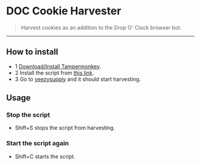 # DOC Cookie Harvester
> Harvest cookies as an addition to the Drop O' Clock browser bot.
---

## How to install
- 1 [Download/Install Tampermonkey](https://chrome.google.com/webstore/detail/tampermonkey/dhdgffkkebhmkfjojejmpbldmpobfkfo?hl=en).
- 2 Install the script from [this link](https://docdiscordauth.000webhostapp.com/cookieharvester/DocCookieHarvester.user.js).
- 3 Go to [yeezysupply](https://www.yeezysupply.com) and it should start harvesting.
## Usage
### Stop the script
- Shift+S stops the script from harvesting.
### Start the script again
- Shift+C starts the script.
